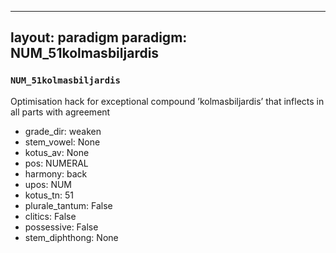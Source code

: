 
---
layout: paradigm
paradigm: NUM_51kolmasbiljardis
---
### ` NUM_51kolmasbiljardis `

Optimisation hack for exceptional compound ’kolmasbiljardis’ that inflects in all parts with agreement
* grade_dir: weaken
* stem_vowel: None
* kotus_av: None
* pos: NUMERAL
* harmony: back
* upos: NUM
* kotus_tn: 51
* plurale_tantum: False
* clitics: False
* possessive: False
* stem_diphthong: None
